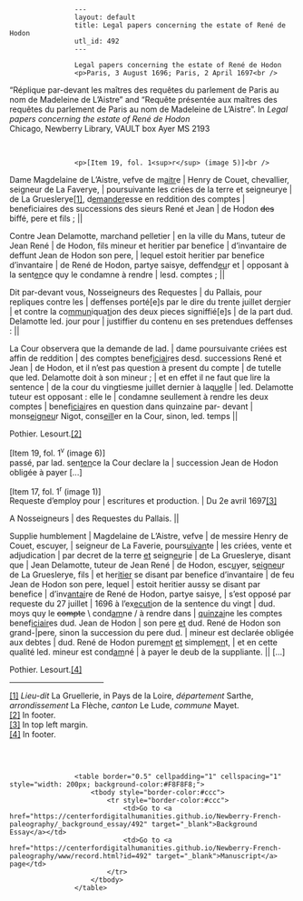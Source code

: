 
                    ---
                    layout: default
                    title: Legal papers concerning the estate of René de Hodon
                    utl_id: 492
                    ---
                
                    Legal papers concerning the estate of René de Hodon  
                    <p>Paris, 3 August 1696; Paris, 2 April 1697<br />
“Réplique par-devant les maîtres des requêtes du parlement de Paris au nom de Madeleine de L’Aistre” and “Requête présentée aux maîtres des requêtes du parlement de Paris au nom de Madeleine de L’Aistre”. In<em> Legal papers concerning the estate of René de Hodon</em><br />
Chicago, Newberry Library, VAULT box Ayer MS 2193</p>
<p> </p>
  
                    <p>[Item 19, fol. 1<sup>r</sup> (image 5)]<br />
Dame Magdelaine de L’Aistre, vefve de m<u>aitr</u>e | Henry de Couet, chevallier, seigneur de La Faverye, | poursuivante les criées de la terre et seigneurye | de La Grueslerye<a href="#_ftn1" name="_ftnref1" title="" id="_ftnref1">[1]</a>, d<u>emander</u>esse en reddition des comptes | beneficiaires des successions des sieurs René et Jean | de Hodon <s>des</s> biffé, pere et fils ; ||</p>
<p>Contre Jean Delamotte, marchand pelletier | en la ville du Mans, tuteur de Jean René | de Hodon, fils mineur et heritier par benefice | d’invantaire de deffunt Jean de Hodon son pere, | lequel estoit heritier par benefice d’invantaire | de René de Hodon, partye saisye, deffend<u>eu</u>r et | opposant à la sent<u>en</u>ce quy le condamne à rendre | lesd. comptes ; ||</p>
<p>Dit par-devant vous, Nosseigneurs des Requestes | du Pallais, pour repliques contre les | deffenses porté[e]s par le dire du trente juillet der<u>n</u>ier | et contre la co<u>mmun</u>iqua<u>ti</u>on des deux pieces signiffié[e]s | de la part dud. Delamotte led. jour pour | justiffier du contenu en ses pretendues deffenses : ||</p>
<p>La Cour observera que la demande de lad. | dame poursuivante criées est affin de reddition | des comptes benef<u>iciai</u>res desd. successions René et Jean | de Hodon, et il n’est pas question à present du compte | de tutelle que led. Delamotte doit à son mineur ; | et en effet il ne faut que lire la sentence | de la cour du vingtiesme juillet dernier à laq<u>ue</u>lle | led. Delamotte tuteur est opposant : elle le | condamne seullement à rendre les deux comptes | benef<u>iciai</u>res en question dans quinzaine par- devant | mons<u>eigneu</u>r Nigot, cons<u>eill</u>er en la Cour, sinon, led. temps ||</p>
<p>Pothier. Lesourt.<a href="#_ftn2" name="_ftnref2" title="" id="_ftnref2">[2]</a></p>
<p>[Item 19, fol. 1<sup>v</sup> (image 6)]<br />
passé, par lad. sen<u>ten</u>ce la Cour declare la | succession Jean de Hodon obligée à payer [...]</p>
<p>[Item 17, fol. 1<sup>r</sup> (image 1)]<br />
Requeste d’employ pour | escritures et production. | Du 2e avril 1697<a href="#_ftn3" name="_ftnref3" title="" id="_ftnref3">[3]</a></p>
<p>A Nosseigneurs | des Requestes du Pallais. ||</p>
<p>Supplie humblement | Magdelaine de L’Aistre, vefve | de messire Henry de Couet, escuyer, | seigneur de La Faverie, pours<u>uivan</u>te | les criées, vente et adjudication | par decret de la terre <u>et</u> seign<u>eu</u>rie | de La Grueslerye, disant que | Jean Delamotte, tuteur de Jean René | de Hodon, esc<u>u</u>yer, s<u>eigneu</u>r de La Grueslerye, fils | et her<u>itier</u> se disant par benefice d’invantaire | de feu Jean de Hodon son pere, lequel | estoit heritier aussy se disant par benefice | d’inv<u>antai</u>re de René de Hodon, partye saisye, | s’est opposé par requeste du 27 juillet | 1696 à l’ex<u>ecuti</u>on de la sentence du vingt | dud. moys quy le <s>compte</s> \ cond<u>am</u>ne / à rendre dans | <u>quinzai</u>ne les comptes benef<u>iciair</u>es dud. Jean de Hodon | son pere <u>et</u> dud. René de Hodon son grand-|pere, sinon la succession du pere dud. | mineur est declarée obligée aux debtes | dud. René de Hodon purem<u>en</u>t <u>et</u> simplem<u>en</u>t, | et en cette qualité led. mineur est cond<u>am</u>né | à payer le deub de la suppliante. || [...]</p>
<p>Pothier. Lesourt.<a href="#_ftn4" name="_ftnref4" title="" id="_ftnref4">[4]</a></p>
<div>
<hr align="left" size="1" width="33%" /><div id="ftn1">
<a href="#_ftnref1" name="_ftn1" title="" id="_ftn1">[1]</a> <em>Lieu-dit </em>La Gruellerie, in Pays de la Loire, <em>département</em> Sarthe, <em>arrondissement</em> La Flèche,<em> canton</em> Le Lude, <em>commune</em> Mayet.
</div>
<div id="ftn2">
<a href="#_ftnref2" name="_ftn2" title="" id="_ftn2">[2]</a> In footer.
</div>
<div id="ftn3">
<a href="#_ftnref3" name="_ftn3" title="" id="_ftn3">[3]</a> In top left margin.
</div>
<div id="ftn4">
<a href="#_ftnref4" name="_ftn4" title="" id="_ftn4">[4]</a> In footer.
<p> </p>
</div>
</div>

                    
                     
                    <table border="0.5" cellpadding="1" cellspacing="1" style="width: 200px; background-color:#F8F8F8;">
                        <tbody style="border-color:#ccc">
                            <tr style="border-color:#ccc">
                                <td>Go to <a href="https://centerfordigitalhumanities.github.io/Newberry-French-paleography/_background_essay/492" target="_blank">Background Essay</a></td>
                                <td>Go to <a href="https://centerfordigitalhumanities.github.io/Newberry-French-paleography/www/record.html?id=492" target="_blank">Manuscript</a> page</td>
                            </tr>
                        </tbody>
                    </table>
                     
                
                